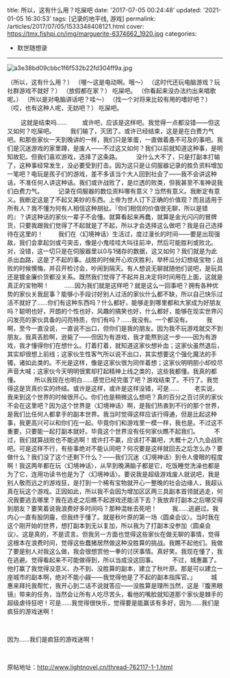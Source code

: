 title: 所以，这有什么用？吃屎吧
date: '2017-07-05 00:24:48'
updated: '2021-01-05 16:30:53'
tags: [记录的地平线, 游戏]
permalink: /articles/2017/07/05/1533348408121.html
cover: https://tmx.fishpi.cn/img/marguerite-6374662_1920.jpg
categories: 
- 默世随想录

---
![a3e38bd09cbbc1f6f532b22fd304ff9a.jpg](https://tmx.fishpi.cn/img/marguerite-6374662_1920.jpg)

（所以，这有什么用？）
（喔～这是电动啊。哦～）
（这时代还玩电脑游戏？玩社群游戏不就好？）
（放假都在家？）
吃屎吧。
（你看起来没办法约出来唱歌呢。）
（所以是对电脑讲话吧？哇～）
（找一个对将来比较有用的嗜好吧？）
（哎，也有这种人呢，无妨吧？）
吃屎吧。

<!--more-->

&nbsp;&nbsp;&nbsp;&nbsp;&nbsp;&nbsp;&nbsp;&nbsp;这就是结束吗……
&nbsp;&nbsp;&nbsp;&nbsp;&nbsp;&nbsp;&nbsp;&nbsp;或许吧，应该是这样吧。我觉得一点都没错——但这又如何？吃屎吧。
&nbsp;&nbsp;&nbsp;&nbsp;&nbsp;&nbsp;&nbsp;&nbsp;我们输了，灭团了。或许已经结束，这是是在白费力气吧。和那些家伙一天到晚讲的一样，我们只是笨蛋，一直做着愚不可及的事吧。我们是沉迷游戏的家里蹲，是废人——不过这又如何？我们以前就知道这种事，是明知故犯。但我们喜欢游戏，选择了这条路。
&nbsp;&nbsp;&nbsp;&nbsp;&nbsp;&nbsp;&nbsp;&nbsp;没什么大不了，只是打副本打输了，这种事经常发生，没必要受到打击。因为这只是让伺服器记录的胜负资料增加一笔吧？电玩是孩子们的游戏，差不多该当个大人回到社会了——我不会讲这种话，不准任何人讲这种话。我们或许战败了，是烂透的败类，但我甚至不准神说我们白费力气。
&nbsp;&nbsp;&nbsp;&nbsp;&nbsp;&nbsp;&nbsp;&nbsp;记录在伺服器的数位资料哪有意义？当然有意义。我断定有意义。我断定这是了不起又美妙的东西。上帝为世人订下正确的价值观？而且适用于所有人？我不懂为何有人相信这种胡扯。『你们相信的价值很无聊，所以是错的』？讲这种话的家伙一辈子不会懂。就算看起来再蠢，就算是金光闪闪的冒牌货，只要我跟我们觉得了不起就是了不起，所以才会选择这么做吧？我是自己选择待在这里的！
&nbsp;&nbsp;&nbsp;&nbsp;&nbsp;&nbsp;&nbsp;&nbsp;我们在〈幻境神话〉生活过，度过漫长的时间——要是出现强敌，我们会拿起剑或弓突击，像是小鬼哇哇大叫往前冲，然后可能胜利或败北。对，没错，这一切只是在伺服器里以0与1储存的数据，这又如何？我们就是为此杀出血路，这是了不起的事。战胜的时候开心欢庆胜利，举杯瓜分幻想级宝物；战败的时候懊悔，并召开检讨会，吵闹到隔天。有人想说无聊就随他们说吧，是玩具还是镀金廉价货都没关系。既然我们觉得了不起并且决定将时间用在上面，这就是真正的宝物啊！
&nbsp;&nbsp;&nbsp;&nbsp;&nbsp;&nbsp;&nbsp;&nbsp;……因为我们就是这样吧？就是这么一回事吧？拥有各种优势的家伙关我屁事？能够小手段讨好别人过活的家伙什么都不缺，所以自己快乐过活不就好了……你们有这种东西吗？什么都好，能够走到哪里都和大家成为好朋友吗？聪明也好，开朗的个性也好，风趣的搞笑也好，什么都好，能够在现实世界闪闪发亮的家伙具备的闪亮特质，你们有吗？……我没有。一个都没有。
&nbsp;&nbsp;&nbsp;&nbsp;&nbsp;&nbsp;&nbsp;&nbsp;我啊，至今一直没说，一直说不出口，但你们是我的朋友。因为我不玩游戏就交不到朋友。我真丢脸啊，逊毙了——但因为有游戏，我才能熬到这一步——因为有游戏，我才懂得你们在想什么。打着打着，就知道这家伙想补血；这家伙虽然退后，其实却很想上前线；这家伙生性客气所以说不出口，其实想要这个强化魔法的手镯，诸如此类的。不光是这样，像是这家伙很为同伴着想；这家伙明明胆小却绞尽声音大喊；这家伙今天明明很累却打起精神上线之类的，这些我都懂。我真的都懂。
&nbsp;&nbsp;&nbsp;&nbsp;&nbsp;&nbsp;&nbsp;&nbsp;所以我现在也明白……感觉已经完蛋了吧？游戏结束了。不行了。我觉得这是货真价实的终结。或许是这样，或许是这样没错，可是……
&nbsp;&nbsp;&nbsp;&nbsp;&nbsp;&nbsp;&nbsp;&nbsp;老实说，我来到这个世界的时候很开心。你们也是稍微这么想吧？真的百分之百讨厌的家伙不会在这里吧？因为这个世界是〈幻境神话〉啊，是我们热衷到不行的那个世界，是我们比任何人都拿手的副本世界。我当时觉得这样应该行得通，但是比起这种事，我更高兴可以和你们在一起。毕竟你们和游戏里一模一样，我也是。不过这不重要，只要能一起打副本就好。毕竟这个世界没有任何家伙瞧不起我们。
&nbsp;&nbsp;&nbsp;&nbsp;&nbsp;&nbsp;&nbsp;&nbsp;不过，我们就算战败也不能逃啊！或许打不赢，应该打不赢吧，大概十之八九会战败吧。可是这样不行，有些事绝对不能认同吧？何况要是这样就回去之后怎么办？要做什么？我们没了这个还剩下什么？——我们沉迷〈幻境神话〉到令人傻眼的程度啊！我这两年都在玩〈幻境神话〉，从早到晚满脑子都是它，吃饭睡觉洗澡也都是为了它，连用功读书也是为了〈幻境神话〉。要说我是超级游戏废人就说吧，我是别人敬而远之的游戏狂，是打到一个稀有宝物就开心一整晚的社会边缘人，我超认真在玩这个游戏。正因如此，所以我不会因为增加区区两三具副本首领就逃走，何况我要逃去哪里？我在逃走之后瞧不起游戏还能活下去？我放弃打副本之后哪交得到朋友？要笑着说我浪费好多时间吗？那种混帐去死吧！
&nbsp;&nbsp;&nbsp;&nbsp;&nbsp;&nbsp;&nbsp;&nbsp;我……逃避过。我内心一直有股阴霾，但我终于懂了。就是秋叶原的第一场〈圆桌会议〉。当时我在这个刚开始的世界，想打副本到无以复加，所以我为了打副本没参加〈圆桌会议〉。这是真的，不是谎言。但我另一方面也觉得这些家伙在做无聊的事情，觉得这根本在浪费时间，觉得这些蠢猪居然做这种没胜算的挑战。我瞧不起他们。我做了要是别人对我这么做，我会很想赏他一拳的讨厌事情。真好笑。我现在懂了，我在逃避。觉得看起来不可能做得到，所以当成没这回事。
&nbsp;&nbsp;&nbsp;&nbsp;&nbsp;&nbsp;&nbsp;&nbsp;不过，城惠赢了。他打赢了我觉得没意义、办不到、没胜算的副本，建立了秋叶原。那是可以建立一座城市的副本啊，绝对不能小觎——我觉得他是了不起的副本指挥官。」
&nbsp;&nbsp;&nbsp;&nbsp;&nbsp;&nbsp;&nbsp;&nbsp;城惠来拜托我帮忙，我开心到二话不说就答应——没胜算是理所当然，这是『腹黑眼镜』带来的任务，当然会让所有人吃尽苦头，看他的嘴脸就知道那个家伙是棘手的超级虐待狂吧！可是……我觉得很快乐，觉得要是能赢该有多好，因为……我们是疯狂的游戏迷啊！

&nbsp;

因为……我们是疯狂的游戏迷啊！

&nbsp;

原帖地址：<a href="http://www.lightnovel.cn/thread-762117-1-1.html">http://www.lightnovel.cn/thread-762117-1-1.html</a>


